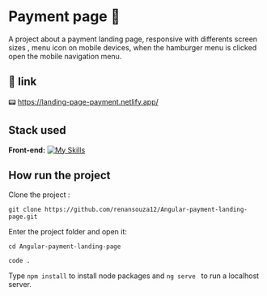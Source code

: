 
# Payment page 📄

A project about a payment landing page, responsive with differents screen sizes , menu icon on mobile devices, when the hamburger menu is clicked open the mobile navigation menu.


## 🔗 link
📟 https://landing-page-payment.netlify.app/


## Stack used

**Front-end:** [![My Skills](https://skillicons.dev/icons?i=angular,scss,typescript)](https://skillicons.dev)




## How run the project

Clone the project :

```
git clone https://github.com/renansouza12/Angular-payment-landing-page.git

```
Enter the project folder and open it:
```
cd Angular-payment-landing-page

code .
```
Type ```npm install``` to install node packages and ```ng serve ``` to run a localhost server.








